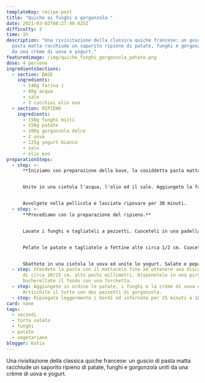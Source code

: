 ```yaml
---
templateKey: recipe-post
title: "Quiche ai funghi e gorgonzola "
date: 2021-03-02T08:27:49.025Z
difficulty: 2
time: 1h
description: "Una rivisitazione della classica quiche francese: un guscio di
  pasta matta racchiude un saporito ripieno di patate, funghi e gorgonzola uniti
  da una crème di uova e yogurt."
featuredimage: /img/quiche_funghi_gorgonzola_patate.png
dose: 4 persone
ingredientsSections:
  - section: BASE
    ingredients:
      - 140g farina 1
      - 60g acqua
      - sale
      - 3 cucchiai olio evo
  - section: RIPIENO
    ingredients:
      - 150g funghi misti
      - 150g patate
      - 100g gorgonzola dolce
      - 2 uova
      - 125g yogurt bianco
      - sale
      - olio evo
preparationSteps:
  - step: >-
      **Iniziamo con preparazione della base, la cosiddetta pasta matta.**


      Unite in una ciotola l'acqua, l'olio ed il sale. Aggiungete la farina ed amalgamate tutti gli ingredienti, con l'aiuto delle mani, fino ad ottenere un panetto liscio ed abbastanza morbido.


      Avvolgete nella pellicola e lasciate riposare per 30 minuti.
  - step: >-
      **Procediamo con la preparazione del ripieno.**


      Lavate i funghi e tagliateli a pezzetti. Cuoceteli in una padella con un filo d'olio ed insaporiteli a piacimento.


      Pelate le patate e tagliatele a fettine alte circa 1/2 cm. Cuocetele a vapore finchè non saranno morbide. Alternativamente, potete anche portarle a bollore.


      Sbattete in una ciotola le uova ed unite lo yogurt. Salate e pepate.
  - step: Stendete la pasta con il mattarelo fino ad ottenere una disco di diametro
      di circa 20/25 cm, alto pochi millimetri. Disponetelo in una pirofila e
      bucherellate il fondo con una forchetta.
  - step: Aggiungete in ordine le patate, i funghi e la crème di uova e yogurt.
      Arricchite il tutto con dei pezzetti di gorgonzola.
  - step: Ripiegate leggermente i bordi ed infornate per 25 minuti a 180°C.
card: none
tags:
  - secondi
  - torta salata
  - funghi
  - patate
  - vegetariano
blogger: Katia
---
```

Una rivisitazione della classica quiche francese: un guscio di pasta matta racchiude un saporito ripieno di patate, funghi e gorgonzola uniti da una crème di uova e yogurt.